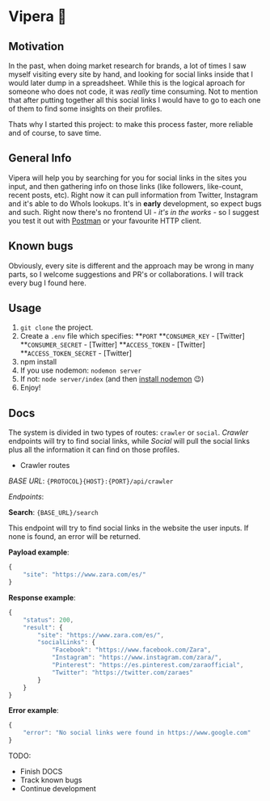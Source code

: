 # Vipera 🐍

## Motivation

In the past, when doing market research for brands, a lot of times I saw myself visiting every site by hand, and looking for social links inside that I would later dump in a spreadsheet. While this is the logical aproach for someone who does not code, it was _really_ time consuming. Not to mention that after putting together all this social links I would have to go to each one of them to find some insights on their profiles.  

Thats why I started this project: to make this process faster, more reliable and of course, to save time.

## General Info

Vipera will help you by searching for you for social links in the sites you input, and then gathering info on those links (like followers, like-count, recent posts, etc). Right now it can pull information from Twitter, Instagram and it's able to do WhoIs lookups. It's in __early__ development, so expect bugs and such. Right now there's no frontend UI - _it's in the works_ - so I suggest you test it out with [Postman](https://www.getpostman.com/) or your favourite HTTP client.

## Known bugs

Obviously, every site is different and the approach may be wrong in many parts, so I welcome suggestions and PR's or collaborations. I will track every bug I found here.

## Usage

1. ```git clone``` the project.
1. Create a ```.env``` file which specifies:
**```PORT```
**```CONSUMER_KEY``` - [Twitter]
**```CONSUMER_SECRET``` - [Twitter]
**```ACCESS_TOKEN``` - [Twitter]
**```ACCESS_TOKEN_SECRET``` - [Twitter]
1. npm install
1. If you use nodemon: ```nodemon server```
1. If not: ```node server/index``` (and then [install nodemon](https://www.npmjs.com/package/nodemon) 😉)
1. Enjoy!

## Docs

The system is divided in two types of routes: ```crawler``` or ```social```. _Crawler_ endpoints will try to find social links, while _Social_ will pull the social links plus all the information it can find on those profiles.

* Crawler routes

_BASE URL_: ```{PROTOCOL}{HOST}:{PORT}/api/crawler```

_Endpoints_:

__Search__: ```{BASE_URL}/search```

This endpoint will try to find social links in the website the user inputs. If none is found, an error will be returned.

__Payload example__:

```js
{
	"site": "https://www.zara.com/es/"
}
```

__Response example__:

```js
{
    "status": 200,
    "result": {
        "site": "https://www.zara.com/es/",
        "socialLinks": {
            "Facebook": "https://www.facebook.com/Zara",
            "Instagram": "https://www.instagram.com/zara/",
            "Pinterest": "https://es.pinterest.com/zaraofficial",
            "Twitter": "https://twitter.com/zaraes"
        }
    }
}
```

__Error example__:

```js
{
    "error": "No social links were found in https://www.google.com"
}
```


TODO: 

* Finish DOCS
* Track known bugs
* Continue development
